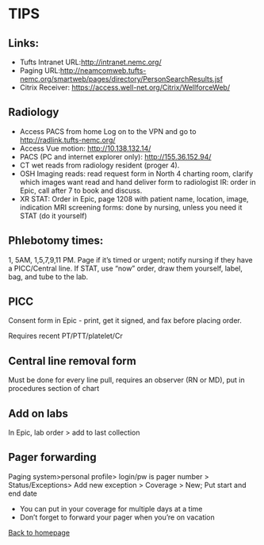 # TIPS

## Links:

* Tufts Intranet URL:<http://intranet.nemc.org/>
* Paging URL:<http://neamcomweb.tufts-nemc.org/smartweb/pages/directory/PersonSearchResults.jsf>
* Citrix Receiver: <https://access.well-net.org/Citrix/WellforceWeb/>

## Radiology

* Access PACS from home Log on to the VPN and go to <http://radlink.tufts-nemc.org/>
* Access Vue motion: <http://10.138.132.14/>
* PACS (PC and internet explorer only): <http://155.36.152.94/>
* CT wet reads from radiology resident (proger 4).
* OSH Imaging reads: read request form in North 4 charting room, clarify which images want read and hand deliver form to radiologist IR: order in Epic, call after 7 to book and discuss.
* XR STAT: Order in Epic, page 1208 with patient name, location, image, indication MRI screening forms: done by nursing, unless you need it STAT (do it yourself)


## Phlebotomy times:

1, 5AM, 1,5,7,9,11 PM. Page if it’s timed or urgent; notify nursing if they have a PICC/Central line. If STAT, use “now” order, draw them yourself, label, bag, and tube to the lab.


## PICC

Consent form in Epic - print, get it signed, and fax before placing order.

Requires recent PT/PTT/platelet/Cr


## Central line removal form

Must be done for every line pull, requires an observer (RN or MD), put in procedures section of chart


## Add on labs

In Epic, lab order > add to last collection


## Pager forwarding

Paging system>personal profile> login/pw is pager number > Status/Exceptions> Add new exception > Coverage > New; Put start and end date

* You can put in your coverage for multiple days at a time
* Don’t forget to forward your pager when you’re on vacation


[Back to homepage](../index.html)


